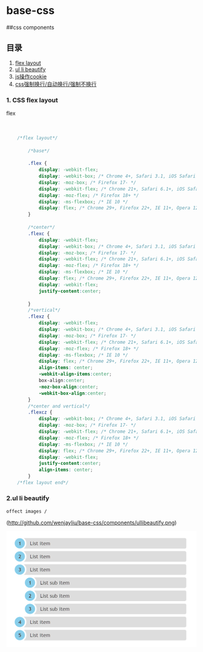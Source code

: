 # base-css
##css components 

## 目录
  1. [flex layout](#flex)
  2. [ul li beautify](#ulb)
  3. [js操作cookie](#js-cookie)
  4. [css强制换行/自动换行/强制不换行](#word-wrap)
  

### <a id="flex" name="flex">1. CSS flex layout</a>  
 flex
 
```css


	/*flex layout*/

        /*base*/
       
        .flex {
			display: -webkit-flex;
			display: -webkit-box; /* Chrome 4+, Safari 3.1, iOS Safari 3.2+ */  
			display: -moz-box; /* Firefox 17- */  
			display: -webkit-flex; /* Chrome 21+, Safari 6.1+, iOS Safari 7+, Opera 15/16 */  
			display: -moz-flex; /* Firefox 18+ */  
			display: -ms-flexbox; /* IE 10 */  
			display: flex; /* Chrome 29+, Firefox 22+, IE 11+, Opera 12.1/17/18, Android 4.4+ */  
		}

		/*center*/
		.flexc {
			display: -webkit-flex;
			display: -webkit-box; /* Chrome 4+, Safari 3.1, iOS Safari 3.2+ */  
			display: -moz-box; /* Firefox 17- */  
			display: -webkit-flex; /* Chrome 21+, Safari 6.1+, iOS Safari 7+, Opera 15/16 */  
			display: -moz-flex; /* Firefox 18+ */  
			display: -ms-flexbox; /* IE 10 */  
			display: flex; /* Chrome 29+, Firefox 22+, IE 11+, Opera 12.1/17/18, Android 4.4+ */  
			display: -webkit-flex;
			justify-content:center; 

		}
		/*vertical*/
		.flexz {
			display: -webkit-flex;
			display: -webkit-box; /* Chrome 4+, Safari 3.1, iOS Safari 3.2+ */  
			display: -moz-box; /* Firefox 17- */  
			display: -webkit-flex; /* Chrome 21+, Safari 6.1+, iOS Safari 7+, Opera 15/16 */  
			display: -moz-flex; /* Firefox 18+ */  
			display: -ms-flexbox; /* IE 10 */  
			display: flex; /* Chrome 29+, Firefox 22+, IE 11+, Opera 12.1/17/18, Android 4.4+ */  
			align-items: center;
			-webkit-align-items:center;
			box-align:center;
			-moz-box-align:center;
			-webkit-box-align:center;  
		}
		/*center and vertical*/
		.flexcz {
			display: -webkit-box; /* Chrome 4+, Safari 3.1, iOS Safari 3.2+ */  
			display: -moz-box; /* Firefox 17- */  
			display: -webkit-flex; /* Chrome 21+, Safari 6.1+, iOS Safari 7+, Opera 15/16 */  
			display: -moz-flex; /* Firefox 18+ */  
			display: -ms-flexbox; /* IE 10 */  
			display: flex; /* Chrome 29+, Firefox 22+, IE 11+, Opera 12.1/17/18, Android 4.4+ */  
			display: -webkit-flex;
			justify-content:center; 
			align-items: center;  
		}
	/*flex layout end*/

```

### <a id="flex" name="flex">2.ul li beautify</a>  
	
	offect images /
	
(http://github.com/wenjayliu/base-css/components/ullibeautify.png)

![image](https://github.com/wenjayliu/base-css/blob/master/components/img/ullibeautify.PNG)
